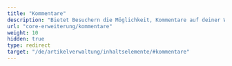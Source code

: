 ```yaml
---
title: "Kommentare"
description: "Bietet Besuchern die Möglichkeit, Kommentare auf deiner Webseite zu hinterlassen."
url: "core-erweiterung/kommentare"
weight: 10
hidden: true
type: redirect
target: "/de/artikelverwaltung/inhaltselemente/#kommentare"
---
```

